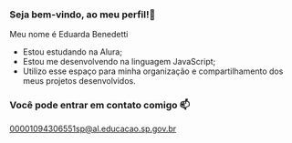 ### Seja bem-vindo, ao meu perfil!🤍

Meu nome é Eduarda Benedetti

- Estou estudando na Alura;
- Estou me desenvolvendo na linguagem JavaScript;
- Utilizo esse espaço para minha organização e compartilhamento dos meus projetos desenvolvidos.

### Você pode entrar em contato comigo 📫

00001094306551sp@al.educacao.sp.gov.br



